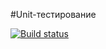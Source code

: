#Unit-тестирование 

[![Build status](https://ci.appveyor.com/api/projects/status/p3dxd33x9gtesaf1?svg=true)](https://ci.appveyor.com/project/SashaPudka/auto-tests-2)